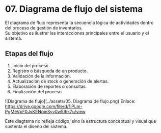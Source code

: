 # 07. Diagrama de flujo del sistema

El diagrama de flujo representa la secuencia lógica de actividades dentro del proceso de gestión de inventarios.  
Su objetivo es ilustrar las interacciones principales entre el usuario y el sistema.

## Etapas del flujo
1. Inicio del proceso.  
2. Registro o búsqueda de un producto.  
3. Validación de la información.  
4. Actualización de stock o generación de alertas.  
5. Elaboración de reportes o consultas.  
6. Finalización del proceso.

![Diagrama de flujo](../assets/05. Diagrama de flujo.png)
Enlace: https://drive.google.com/file/d/1iPLm-PgMeVpF0JvKENqieSyy0w59ik7u/view

Este diagrama no refleja código, sino la estructura conceptual y visual que sustenta el diseño del sistema.